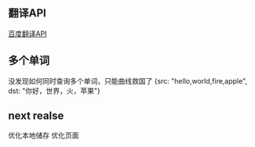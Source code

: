 ## 翻译API
[百度翻译API](https://fanyi-api.baidu.com/api/trans/product/apidoc)

## 多个单词
没发现如何同时查询多个单词，只能曲线救国了
{src: "hello,world,fire,apple", dst: "你好，世界，火，苹果"}

## next realse
优化本地储存 优化页面